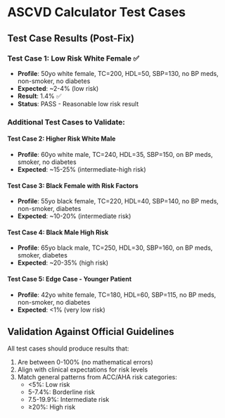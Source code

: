# ASCVD Calculator Test Cases

## Test Case Results (Post-Fix)

### Test Case 1: Low Risk White Female ✅
- **Profile**: 50yo white female, TC=200, HDL=50, SBP=130, no BP meds, non-smoker, no diabetes
- **Expected**: ~2-4% (low risk)
- **Result**: 1.4% ✅
- **Status**: PASS - Reasonable low risk result

### Additional Test Cases to Validate:

#### Test Case 2: Higher Risk White Male
- **Profile**: 60yo white male, TC=240, HDL=35, SBP=150, on BP meds, smoker, no diabetes
- **Expected**: ~15-25% (intermediate-high risk)

#### Test Case 3: Black Female with Risk Factors  
- **Profile**: 55yo black female, TC=220, HDL=40, SBP=140, no BP meds, non-smoker, diabetes
- **Expected**: ~10-20% (intermediate risk)

#### Test Case 4: Black Male High Risk
- **Profile**: 65yo black male, TC=250, HDL=30, SBP=160, on BP meds, smoker, diabetes
- **Expected**: ~20-35% (high risk)

#### Test Case 5: Edge Case - Younger Patient
- **Profile**: 42yo white female, TC=180, HDL=60, SBP=115, no BP meds, non-smoker, no diabetes
- **Expected**: <1% (very low risk)

## Validation Against Official Guidelines

All test cases should produce results that:
1. Are between 0-100% (no mathematical errors)
2. Align with clinical expectations for risk levels
3. Match general patterns from ACC/AHA risk categories:
   - <5%: Low risk
   - 5-7.4%: Borderline risk  
   - 7.5-19.9%: Intermediate risk
   - ≥20%: High risk